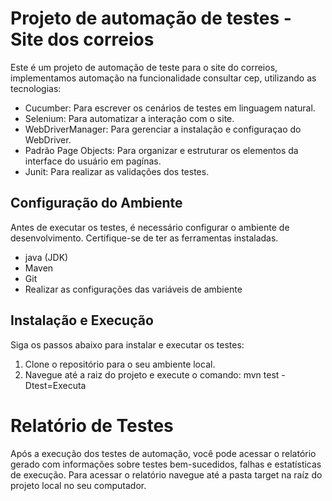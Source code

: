 # Projeto de automação de testes - Site dos correios

Este é um projeto de automação de teste para o site do correios, implementamos automação na funcionalidade consultar cep, utilizando as tecnologias:

- Cucumber: Para escrever os cenários de testes em linguagem natural.
- Selenium: Para automatizar a interação com o site.
- WebDriverManager: Para gerenciar a instalação e configuraçao do WebDriver.
- Padrão Page Objects: Para organizar e estruturar os elementos da interface do usuário em pagínas.
- Junit: Para realizar as validações dos testes.

## Configuração do Ambiente

Antes de executar os testes, é necessário configurar o ambiente de desenvolvimento. Certifique-se de ter as ferramentas instaladas.

- java (JDK)
- Maven
- Git
- Realizar as configurações das variáveis de ambiente

## Instalação e Execução 

Siga os passos abaixo para instalar e executar os testes:

1. Clone o repositório para o seu ambiente local.
2. Navegue até a raiz do projeto e execute o comando: mvn test -Dtest=Executa

# Relatório de Testes

Após a execução dos testes de automação, você pode acessar o relatório gerado com informações sobre testes bem-sucedidos, falhas e estatísticas de execução.
Para acessar o relatório navegue até a pasta target na raíz do projeto local no seu computador.
